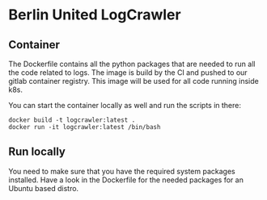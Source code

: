 # Berlin United LogCrawler

## Container
The Dockerfile contains all the python packages that are needed to run all the code related to logs. The image is build by the CI and pushed to our gitlab container registry. This image will be used for all code running inside k8s.

You can start the container locally as well and run the scripts in there:
```
docker build -t logcrawler:latest .
docker run -it logcrawler:latest /bin/bash
```

## Run locally
You need to make sure that you have the required system packages installed. Have a look in the Dockerfile for the needed packages for an Ubuntu based distro.
